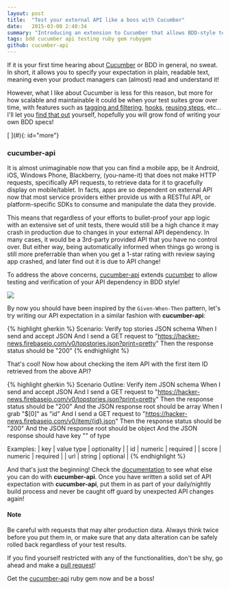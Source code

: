 ```yaml
---
layout: post
title:  "Test your external API like a boss with Cucumber"
date:   2015-03-08 2:40:34
summary: "Introducing an extension to Cucumber that allows BDD-style testing of API"
tags: bdd cucumber api testing ruby gem rubygem
github: cucumber-api
---
```


If it is your first time hearing about [Cucumber](https://cukes.info/) or BDD in general, no sweat. In short, it allows you to specify your expectation in plain, readable text, meaning even your product managers can (almost) read and understand it!

However, what I like about Cucumber is less for this reason, but more for how scalable and maintainable it could be when your test suites grow over time, with features such as [tagging and filtering](https://github.com/cucumber/cucumber/wiki/Tags), [hooks](https://github.com/cucumber/cucumber/wiki/Hooks), [reusing steps](https://github.com/cucumber/cucumber/wiki/Calling-Steps-from-Step-Definitions), etc... I'll let you [find that out](https://github.com/cucumber/cucumber/wiki) yourself, hopefully you will grow fond of writing your own BDD specs!

<!--more-->[ ](#){: id="more"}

### cucumber-api

It is almost unimaginable now that you can find a mobile app, be it Android, iOS, Windows Phone, Blackberry, (you-name-it) that does not make HTTP requests, specifically API requests, to retrieve data for it to gracefully display on mobile/tablet. In facts, apps are so dependent on external API now that most service providers either provide us with a RESTful API, or platform-specific SDKs to consume and manipulate the data they provide.

This means that regardless of your efforts to bullet-proof your app logic with an extensive set of unit tests, there would still be a high chance it may crash in production due to changes in your external API dependency. In many cases, it would be a 3rd-party provided API that you have no control over. But either way, being automatically informed when things go wrong is still more preferrable than when you get a 1-star rating with review saying app crashed, and later find out it is due to API change!

To address the above concerns, [cucumber-api](https://rubygems.org/gems/cucumber-api) extends [cucumber](https://github.com/cucumber/cucumber) to allow testing and verification of your API dependency in BDD style!

<a href="https://rubygems.org/gems/cucumber-api"><img src="https://ruby-gem-downloads-badge.herokuapp.com/cucumber-api?type=total" class="center-block" /></a>

By now you should have been inspired by the `Given-When-Then` pattern, let's try writing our API expectation in a similar fashion with **cucumber-api**:

{% highlight gherkin %}
Scenario: Verify top stories JSON schema
  When I send and accept JSON
  And I send a GET request to "https://hacker-news.firebaseio.com/v0/topstories.json?print=pretty"
  Then the response status should be "200"
{% endhighlight %}

That's cool! Now how about checking the item API with the first item ID retrieved from the above API?

{% highlight gherkin %}
Scenario Outline: Verify item JSON schema
  When I send and accept JSON
  And I send a GET request to "https://hacker-news.firebaseio.com/v0/topstories.json?print=pretty"
  Then the response status should be "200"
  And the JSON response root should be array
  When I grab "$[0]" as "id"
  And I send a GET request to "https://hacker-news.firebaseio.com/v0/item/{id}.json"
  Then the response status should be "200"
  And the JSON response root should be object
  And the JSON response should have <optionality> key "<key>" of type <value type>
  
  Examples:
    | key   | value type | optionality |
    | id    | numeric    | required    |
    | score | numeric    | required    |
    | url   | string     | optional    |
{% endhighlight %}

And that's just the beginning! Check the [documentation](https://github.com/hidroh/cucumber-api) to see what else you can do with **cucumber-api**. Once you have written a solid set of API expectation with **cucumber-api**, put them in as part of your daily/nightly build process and never be caught off guard by unexpected API changes again!  

<div class="bs-callout bs-callout-warning">
  <h4>Note</h4>
  Be careful with requests that may alter production data. Always think twice before you put them in, or make sure that any data alteration can be safely rolled back regardless of your test results.
</div>

If you find yourself restricted with any of the functionalities, don't be shy, go ahead and make a [pull request](https://github.com/hidroh/cucumber-api/pulls)!

Get the [cucumber-api](https://rubygems.org/gems/cucumber-api) ruby gem now and be a boss!